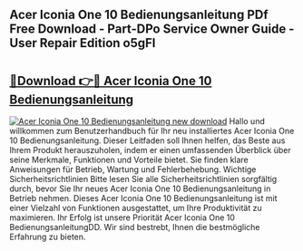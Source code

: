 ## Acer Iconia One 10 Bedienungsanleitung PDf Free Download - Part-DPo Service Owner Guide - User Repair Edition o5gFI

# <h2><a href="http://df3118.blite.top/?on=Acer+Iconia+One+10+Bedienungsanleitung">🔗Download 👉🔴 Acer Iconia One 10 Bedienungsanleitung</a></h2>

[![Acer Iconia One 10 Bedienungsanleitung new download](https://i.imgur.com/lujVjoI.png)](http://df3118.blite.top/?on=Acer+Iconia+One+10+Bedienungsanleitung)
Hallo und willkommen zum Benutzerhandbuch für Ihr neu installiertes Acer Iconia One 10 Bedienungsanleitung. Dieser Leitfaden soll Ihnen helfen, das Beste aus Ihrem Produkt herauszuholen, indem er einen umfassenden Überblick über seine Merkmale, Funktionen und Vorteile bietet. Sie finden klare Anweisungen für Betrieb, Wartung und Fehlerbehebung. Wichtige Sicherheitsrichtlinien Bitte lesen Sie alle Sicherheitsrichtlinien sorgfältig durch, bevor Sie Ihr neues Acer Iconia One 10 Bedienungsanleitung in Betrieb nehmen. Dieses Acer Iconia One 10 Bedienungsanleitung ist mit einer Vielzahl von Funktionen ausgestattet, um Ihre Produktivität zu maximieren. Ihr Erfolg ist unsere Priorität Acer Iconia One 10 BedienungsanleitungDD. Wir sind bestrebt, Ihnen die bestmögliche Erfahrung zu bieten.
